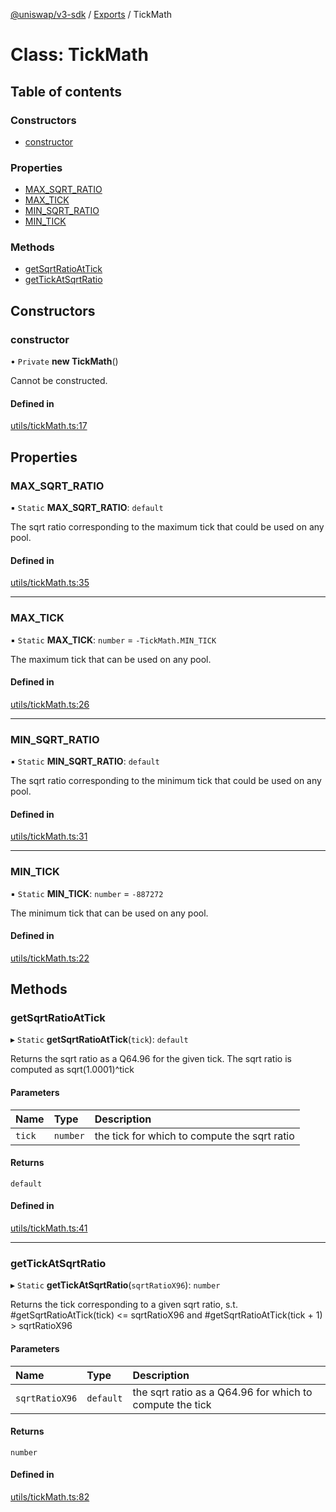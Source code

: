 [@uniswap/v3-sdk](../README.md) / [Exports](../modules.md) / TickMath

# Class: TickMath

## Table of contents

### Constructors

- [constructor](TickMath.md#constructor)

### Properties

- [MAX\_SQRT\_RATIO](TickMath.md#max_sqrt_ratio)
- [MAX\_TICK](TickMath.md#max_tick)
- [MIN\_SQRT\_RATIO](TickMath.md#min_sqrt_ratio)
- [MIN\_TICK](TickMath.md#min_tick)

### Methods

- [getSqrtRatioAtTick](TickMath.md#getsqrtratioattick)
- [getTickAtSqrtRatio](TickMath.md#gettickatsqrtratio)

## Constructors

### constructor

• `Private` **new TickMath**()

Cannot be constructed.

#### Defined in

[utils/tickMath.ts:17](https://github.com/Uniswap/v3-sdk/blob/08a7c05/src/utils/tickMath.ts#L17)

## Properties

### MAX\_SQRT\_RATIO

▪ `Static` **MAX\_SQRT\_RATIO**: `default`

The sqrt ratio corresponding to the maximum tick that could be used on any pool.

#### Defined in

[utils/tickMath.ts:35](https://github.com/Uniswap/v3-sdk/blob/08a7c05/src/utils/tickMath.ts#L35)

___

### MAX\_TICK

▪ `Static` **MAX\_TICK**: `number` = `-TickMath.MIN_TICK`

The maximum tick that can be used on any pool.

#### Defined in

[utils/tickMath.ts:26](https://github.com/Uniswap/v3-sdk/blob/08a7c05/src/utils/tickMath.ts#L26)

___

### MIN\_SQRT\_RATIO

▪ `Static` **MIN\_SQRT\_RATIO**: `default`

The sqrt ratio corresponding to the minimum tick that could be used on any pool.

#### Defined in

[utils/tickMath.ts:31](https://github.com/Uniswap/v3-sdk/blob/08a7c05/src/utils/tickMath.ts#L31)

___

### MIN\_TICK

▪ `Static` **MIN\_TICK**: `number` = `-887272`

The minimum tick that can be used on any pool.

#### Defined in

[utils/tickMath.ts:22](https://github.com/Uniswap/v3-sdk/blob/08a7c05/src/utils/tickMath.ts#L22)

## Methods

### getSqrtRatioAtTick

▸ `Static` **getSqrtRatioAtTick**(`tick`): `default`

Returns the sqrt ratio as a Q64.96 for the given tick. The sqrt ratio is computed as sqrt(1.0001)^tick

#### Parameters

| Name | Type | Description |
| :------ | :------ | :------ |
| `tick` | `number` | the tick for which to compute the sqrt ratio |

#### Returns

`default`

#### Defined in

[utils/tickMath.ts:41](https://github.com/Uniswap/v3-sdk/blob/08a7c05/src/utils/tickMath.ts#L41)

___

### getTickAtSqrtRatio

▸ `Static` **getTickAtSqrtRatio**(`sqrtRatioX96`): `number`

Returns the tick corresponding to a given sqrt ratio, s.t. #getSqrtRatioAtTick(tick) <= sqrtRatioX96
and #getSqrtRatioAtTick(tick + 1) > sqrtRatioX96

#### Parameters

| Name | Type | Description |
| :------ | :------ | :------ |
| `sqrtRatioX96` | `default` | the sqrt ratio as a Q64.96 for which to compute the tick |

#### Returns

`number`

#### Defined in

[utils/tickMath.ts:82](https://github.com/Uniswap/v3-sdk/blob/08a7c05/src/utils/tickMath.ts#L82)

